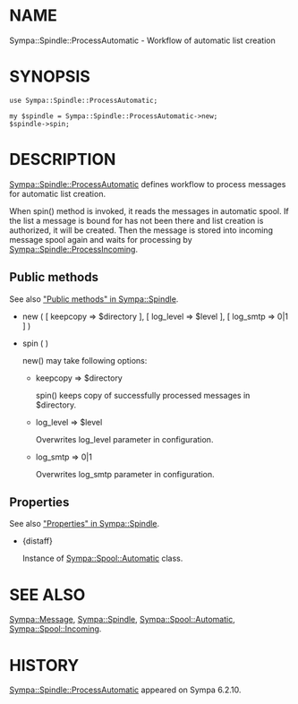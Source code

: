 # NAME

Sympa::Spindle::ProcessAutomatic - Workflow of automatic list creation

# SYNOPSIS

    use Sympa::Spindle::ProcessAutomatic;

    my $spindle = Sympa::Spindle::ProcessAutomatic->new;
    $spindle->spin;

# DESCRIPTION

[Sympa::Spindle::ProcessAutomatic](./Sympa::Spindle::ProcessAutomatic.3.md) defines workflow to process messages
for automatic list creation.

When spin() method is invoked, it reads the messages in automatic spool.
If the list a message is bound for has not been there and list creation is
authorized, it will be created.  Then the message is stored into incoming
message spool again and waits for processing by
[Sympa::Spindle::ProcessIncoming](./Sympa::Spindle::ProcessIncoming.3.md).

## Public methods

See also ["Public methods" in Sympa::Spindle](./Sympa::Spindle.3.md#public-methods).

- new ( \[ keepcopy => $directory \],
\[ log\_level => $level \],
\[ log\_smtp => 0|1 \] )
- spin ( )

    new() may take following options:

    - keepcopy => $directory

        spin() keeps copy of successfully processed messages in $directory.

    - log\_level => $level

        Overwrites log\_level parameter in configuration.

    - log\_smtp => 0|1

        Overwrites log\_smtp parameter in configuration.

## Properties

See also ["Properties" in Sympa::Spindle](./Sympa::Spindle.3.md#properties).

- {distaff}

    Instance of [Sympa::Spool::Automatic](./Sympa::Spool::Automatic.3.md) class.

# SEE ALSO

[Sympa::Message](./Sympa::Message.3.md),
[Sympa::Spindle](./Sympa::Spindle.3.md), [Sympa::Spool::Automatic](./Sympa::Spool::Automatic.3.md), [Sympa::Spool::Incoming](./Sympa::Spool::Incoming.3.md).

# HISTORY

[Sympa::Spindle::ProcessAutomatic](./Sympa::Spindle::ProcessAutomatic.3.md) appeared on Sympa 6.2.10.
